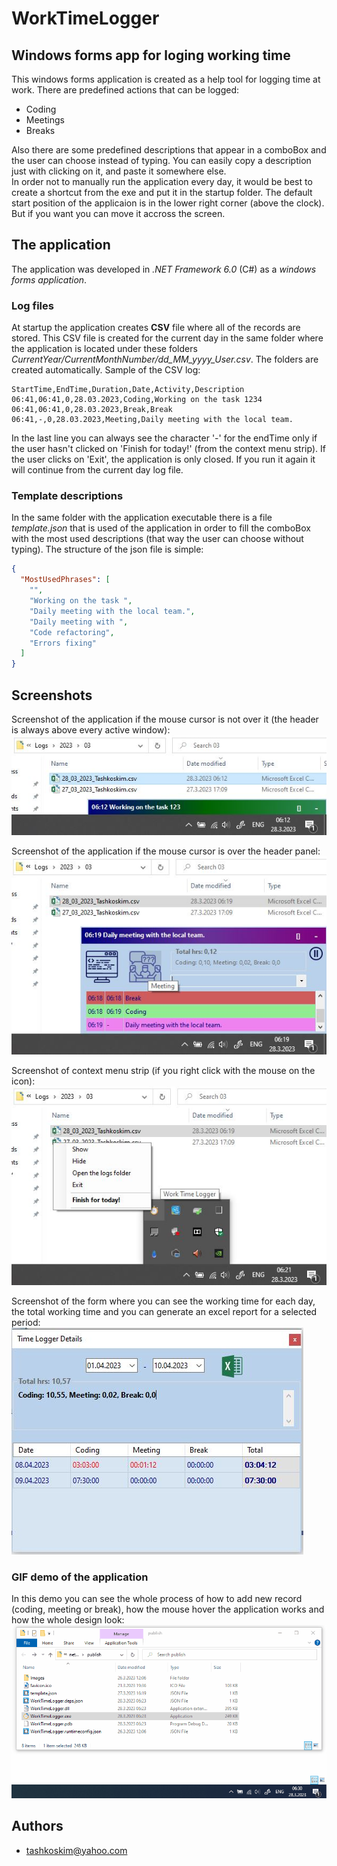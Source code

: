 
# WorkTimeLogger

## Windows forms app for loging working time
This windows forms application is created as a help tool for logging time at work. There are predefined actions that can be logged: 
- Coding 
- Meetings 
- Breaks  

Also there are some predefined descriptions that appear in a comboBox and the user can choose instead of typing. You can easily copy a description just with clicking on it, and paste it somewhere else.  
In order not to manually run the application every day, it would be best to create a shortcut from the exe and put it in the startup folder.
The default start position of the applicaion is in the lower right corner (above the clock). But if you want you can move it accross the screen.

## The application
The application was developed in *.NET Framework 6.0* (C#) as a *windows forms application*. 
### Log files
At startup the application creates **CSV** file where all of the records are stored. This CSV file is created for the current day in the same folder where the application is located under these folders *CurrentYear/CurrentMonthNumber/dd_MM_yyyy_User.csv*. The folders are created automatically. Sample of the CSV log:
```csv
StartTime,EndTime,Duration,Date,Activity,Description
06:41,06:41,0,28.03.2023,Coding,Working on the task 1234
06:41,06:41,0,28.03.2023,Break,Break
06:41,-,0,28.03.2023,Meeting,Daily meeting with the local team.
```  
In the last line you can always see the character '-' for the endTime only if the user hasn't clicked on 'Finish for today!' (from the context menu strip). 
If the user clicks on 'Exit', the application is only closed. If you run it again it will continue from the current day log file. 

### Template descriptions
In the same folder with the application executable there is a file *template.json* that is used of the application in order to fill the comboBox with the most used descriptions (that way the user can choose without typing). The structure of the json file is simple:
```json
{
  "MostUsedPhrases": [
    "",
    "Working on the task ",
    "Daily meeting with the local team.",
    "Daily meeting with ",
    "Code refactoring",
    "Errors fixing"
  ]
}
```

## Screenshots
Screenshot of the application if the mouse cursor is not over it (the header is always above every active window):  
![Minimized](https://github.com/tashkoskim/WorkTimeLogger/blob/master/WorkTimeLogger/Screenshots/WorkTimeLogger_Minimized_v2.JPG?raw=true)   

Screenshot of the application if the mouse cursor is over the header panel:  
![Maximizied](https://github.com/tashkoskim/WorkTimeLogger/blob/master/WorkTimeLogger/Screenshots/WorkTimeLogger_Maximized_v2.JPG?raw=true)  

Screenshot of context menu strip (if you right click with the mouse on the icon):  
![Menu](https://github.com/tashkoskim/WorkTimeLogger/blob/master/WorkTimeLogger/Screenshots/WorkTimeLogger_ContextMenuStrip_v2.JPG?raw=true)  

Screenshot of the form where you can see the working time for each day, the total working time and you can generate an excel report for a selected period:  
![LogForm](https://github.com/tashkoskim/WorkTimeLogger/blob/master/WorkTimeLogger/Screenshots/WorkTimeLogger_LogHistory_v3.JPG?raw=true)  


### GIF demo of the application
In this demo you can see the whole process of how to add new record (coding, meeting or break), how the mouse hover the application works and how the whole design look:  
![WorkTimeLogger](https://github.com/tashkoskim/WorkTimeLogger/blob/master/WorkTimeLogger/Screenshots/WorkTimeLogger_v2.gif?raw=true) 


## Authors
- tashkoskim@yahoo.com

